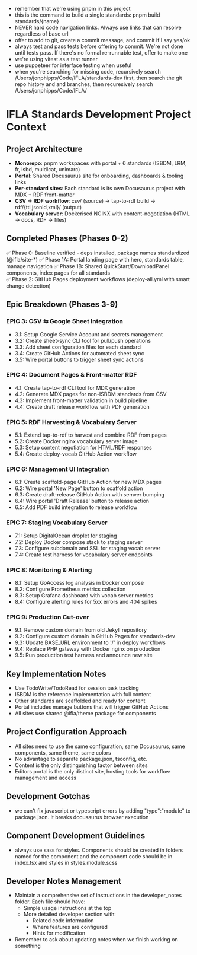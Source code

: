 - remember that we're using pnpm in this project
- this is the command to build a single standards: pnpm build standards/{name}
- NEVER hard code navigation links. Always use links that can resolve regardless of base url
- offer to add to git, create a commit message, and commit if I say yes/ok
- always test and pass tests before offering to commit. We're not done until tests pass. If there's no formal re-runnable test, offer to make one
- we're using vitest as a test runner
- use puppeteer for interface testing when useful
- when you're searching for missing code, recursively search /Users/jonphipps/Code/IFLA/standards-dev first, then search the git repo history and and branches, then recuresively search /Users/jonphipps/Code/IFLA/

# IFLA Standards Development Project Context

## Project Architecture
- **Monorepo**: pnpm workspaces with portal + 6 standards (ISBDM, LRM, fr, isbd, muldicat, unimarc)
- **Portal**: Shared Docusaurus site for onboarding, dashboards & tooling links
- **Per-standard sites**: Each standard is its own Docusaurus project with MDX + RDF front-matter
- **CSV → RDF workflow**: csv/ (source) → tap-to-rdf build → rdf/{ttl,jsonld,xml}/ (output)
- **Vocabulary server**: Dockerised NGINX with content-negotiation (HTML → docs, RDF → files)

## Completed Phases (Phases 0-2)
✅ Phase 0: Baseline verified - deps installed, package names standardized (@ifla/site-*)
✅ Phase 1A: Portal landing page with hero, standards table, manage navigation
✅ Phase 1B: Shared QuickStart/DownloadPanel components, index pages for all standards  
✅ Phase 2: GitHub Pages deployment workflows (deploy-all.yml with smart change detection)

## Epic Breakdown (Phases 3-9)

### EPIC 3: CSV ⇆ Google Sheet Integration
- 3.1: Setup Google Service Account and secrets management
- 3.2: Create sheet-sync CLI tool for pull/push operations
- 3.3: Add sheet configuration files for each standard
- 3.4: Create GitHub Actions for automated sheet sync
- 3.5: Wire portal buttons to trigger sheet sync actions

### EPIC 4: Document Pages & Front-matter RDF
- 4.1: Create tap-to-rdf CLI tool for MDX generation
- 4.2: Generate MDX pages for non-ISBDM standards from CSV
- 4.3: Implement front-matter validation in build pipeline
- 4.4: Create draft release workflow with PDF generation

### EPIC 5: RDF Harvesting & Vocabulary Server
- 5.1: Extend tap-to-rdf to harvest and combine RDF from pages
- 5.2: Create Docker nginx vocabulary server image
- 5.3: Setup content negotiation for HTML/RDF responses
- 5.4: Create deploy-vocab GitHub Action workflow

### EPIC 6: Management UI Integration
- 6.1: Create scaffold-page GitHub Action for new MDX pages
- 6.2: Wire portal 'New Page' button to scaffold action
- 6.3: Create draft-release GitHub Action with semver bumping
- 6.4: Wire portal 'Draft Release' button to release action
- 6.5: Add PDF build integration to release workflow

### EPIC 7: Staging Vocabulary Server
- 7.1: Setup DigitalOcean droplet for staging
- 7.2: Deploy Docker compose stack to staging server
- 7.3: Configure subdomain and SSL for staging vocab server
- 7.4: Create test harness for vocabulary server endpoints

### EPIC 8: Monitoring & Alerting
- 8.1: Setup GoAccess log analysis in Docker compose
- 8.2: Configure Prometheus metrics collection
- 8.3: Setup Grafana dashboard with vocab server metrics
- 8.4: Configure alerting rules for 5xx errors and 404 spikes

### EPIC 9: Production Cut-over
- 9.1: Remove custom domain from old Jekyll repository
- 9.2: Configure custom domain in GitHub Pages for standards-dev
- 9.3: Update BASE_URL environment to '/' in deploy workflows
- 9.4: Replace PHP gateway with Docker nginx on production
- 9.5: Run production test harness and announce new site

## Key Implementation Notes
- Use TodoWrite/TodoRead for session task tracking
- ISBDM is the reference implementation with full content
- Other standards are scaffolded and ready for content
- Portal includes manage buttons that will trigger GitHub Actions
- All sites use shared @ifla/theme package for components

## Project Configuration Approach
- All sites need to use the same configuration, same Docusaurus, same components, same theme, same colors
- No advantage to separate package.json, tsconfig, etc.
- Content is the only distinguishing factor between sites
- Editors portal is the only distinct site, hosting tools for workflow management and access

## Development Gotchas
- we can't fix javascript or typescript errors by adding "type":"module" to package.json. It breaks docusaurus browser execution

## Component Development Guidelines
- always use sass for styles. Components should be created in folders named for the component and the component code should be in index.tsx and styles in styles.module.scss

## Developer Notes Management
- Maintain a comprehensive set of instructions in the developer_notes folder. Each file should have:
    - Simple usage instructions at the top
    - More detailed developer section with:
        - Related code information
        - Where features are configured
        - Hints for modification
- Remember to ask about updating notes when we finish working on something